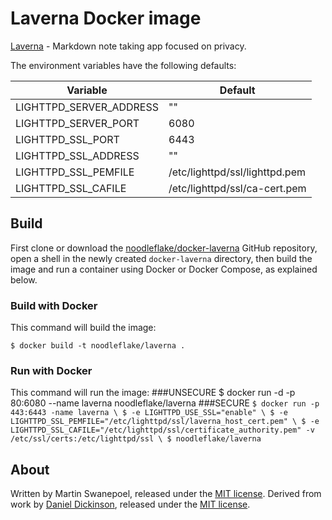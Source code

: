 # Laverna Docker image

[Laverna](https://laverna.cc/) - Markdown note taking app focused on privacy.

The environment variables have the following defaults:

|Variable                 | Default                                          |
|-------------------------|--------------------------------------------------|
|LIGHTTPD_SERVER_ADDRESS  | ""                                               |
|LIGHTTPD_SERVER_PORT     | 6080                                             |
|LIGHTTPD_SSL_PORT        | 6443                                             |
|LIGHTTPD_SSL_ADDRESS     | ""                                               |
|LIGHTTPD_SSL_PEMFILE     | /etc/lighttpd/ssl/lighttpd.pem                   |
|LIGHTTPD_SSL_CAFILE      | /etc/lighttpd/ssl/ca-cert.pem                    |

## Build

First clone or download the [noodleflake/docker-laverna](https://github.com/noodleflake/docker-laverna) GitHub repository, open a shell in the newly created `docker-laverna` directory, then build the image and run a container using Docker or Docker Compose, as explained below.

### Build with Docker

This command will build the image:

	$ docker build -t noodleflake/laverna .

### Run with Docker

This command will run the image:
###UNSECURE
	$ docker run -d -p 80:6080 --name laverna noodleflake/laverna
###SECURE
	`$ docker run -p 443:6443 -name laverna \
	$ -e LIGHTTPD_USE_SSL="enable" \
	$ -e LIGHTTPD_SSL_PEMFILE="/etc/lighttpd/ssl/laverna_host_cert.pem" \
	$ -e LIGHTTPD_SSL_CAFILE="/etc/lighttpd/ssl/certificate_authority.pem" -v /etc/ssl/certs:/etc/lighttpd/ssl \
	$ noodleflake/laverna`
## About

Written by Martin Swanepoel, released under the [MIT license](http://opensource.org/licenses/MIT).
Derived from work by [Daniel Dickinson](https://github.com/cshoredaniel/docker-lighttpd), released under the [MIT license](http://opensource.org/licenses/MIT).
